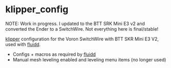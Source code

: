 # klipper\_config

NOTE: Work in progress. I updated to the BTT SRK Mini E3 v2 and converted the Ender to a SwitchWire. Not everything here is final/stable!

[klipper](https://github.com/KevinOConnor/klipper) configuration for the Voron SwitchWire with BTT SKR Mini E3 V2, used with [fluidd](https://github.com/cadriel/fluidd).

* Configs + macros as required by [fluidd](https://github.com/cadriel/fluidd)
* Manual mesh leveling enabled and leveling menu items (no longer used)
